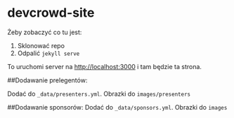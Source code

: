 # devcrowd-site

Żeby zobaczyć co tu jest:

1. Sklonować repo
2. Odpalić `jekyll serve`

To uruchomi server na [http://localhost:3000](http://localhost:3000) i tam będzie ta strona.

##Dodawanie prelegentów:

Dodać do `_data/presenters.yml`. Obrazki do `images/presenters`

##Dodawanie sponsorów:
Dodać do `_data/sponsors.yml`. Obrazki do `images`
